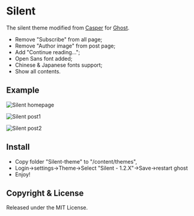 # Silent

The silent theme modified from [Casper](https://github.com/TryGhost/Casper/releases) for [Ghost](http://github.com/tryghost/ghost/).

- Remove "Subscribe" from all page;
- Remove "Author image" from post page;
- Add "Continue reading...";
- Open Sans font added;
- Chinese & Japanese fonts support;
- Show all contents.

## Example

![](http://i.imgur.com/gLwOLNt.jpg "Silent homepage")

![](http://i.imgur.com/txJJbtA.jpg "Silent post1")

![](http://i.imgur.com/qoP7wsM.jpg "Silent post2")

## Install

- Copy folder "Silent-theme" to "/content/themes",
- Login->settings->Theme->Select "Silent - 1.2.X"->Save->restart ghost
- Enjoy!

## Copyright & License

Released under the MIT License.